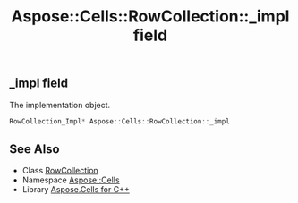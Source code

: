 ﻿---
title: Aspose::Cells::RowCollection::_impl field
linktitle: _impl
second_title: Aspose.Cells for C++ API Reference
description: 'Aspose::Cells::RowCollection::_impl field. The implementation object in C++.'
type: docs
weight: 1200
url: /cpp/aspose.cells/rowcollection/_impl/
---
## _impl field


The implementation object.

```cpp
RowCollection_Impl* Aspose::Cells::RowCollection::_impl
```

## See Also

* Class [RowCollection](../)
* Namespace [Aspose::Cells](../../)
* Library [Aspose.Cells for C++](../../../)
